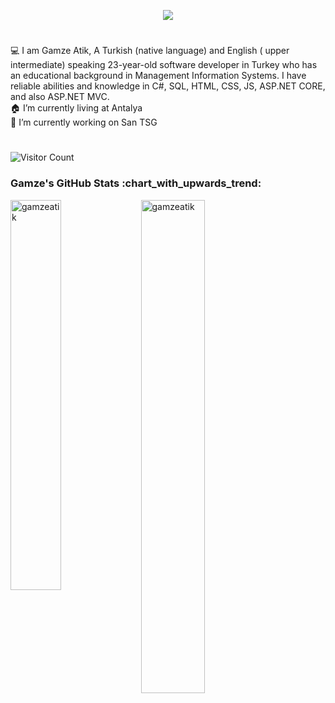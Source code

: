 <p align="center">

<img src="https://readme-typing-svg.herokuapp.com?size=24&duration=3000&color=6289F7&background=F2FFEF00&center=true&vCenter=true&lines=Hi+there%2C+I'm+Gamze+%F0%9F%91%8B;Backend+Developer">


# <p>

💻 I am Gamze Atik, A Turkish (native language) and English ( upper intermediate) speaking 23-year-old software developer in Turkey who has an educational background in Management Information Systems. I have reliable abilities and knowledge in C#, SQL, HTML, CSS, JS, ASP.NET CORE, and also ASP.NET MVC.  <br> 
🏠 I’m currently living at Antalya <br/>
🔭 I’m currently working on San TSG <br/>

# <p>

![Visitor Count](https://profile-counter.glitch.me/gamzeatik/count.svg)

</p>


<h3>Gamze's GitHub Stats :chart_with_upwards_trend:</h3>
<div class="row">
 <p><img align="left" src="https://github-readme-stats.vercel.app/api/top-langs?username=gamzeatik&show_icons=true&theme=dark&locale=en&layout=compact" alt="gamzeatik" width="40%" /></p>
<p>&nbsp;<img align="center" src="https://github-readme-stats.vercel.app/api?username=gamzeatik&show_icons=true&theme=dark&locale=en" alt="gamzeatik" width="45%" /></p> 

